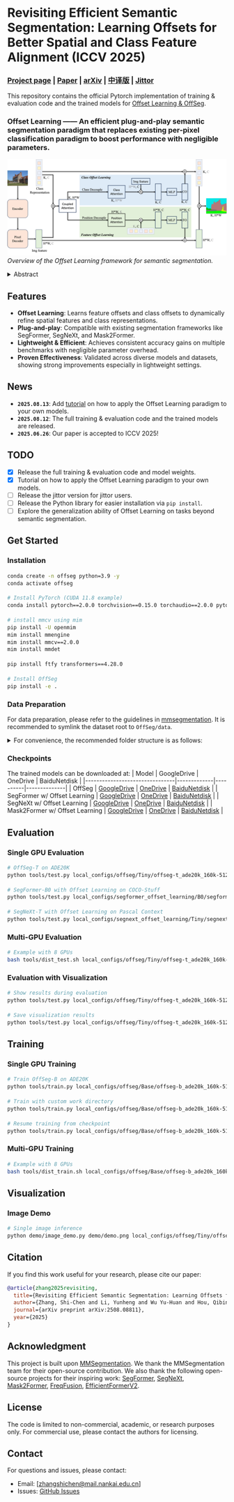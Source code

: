 # Revisiting Efficient Semantic Segmentation: Learning Offsets for Better Spatial and Class Feature Alignment (ICCV 2025)

### [Project page](https://github.com/HVision-NKU/OffSeg) | [Paper](https://mftp.mmcheng.net/Papers/25ICCV-OffsetLearning.pdf) | [arXiv](https://arxiv.org/abs/2508.08811) | [中译版]() | [Jittor]()

This repository contains the official Pytorch implementation of training & evaluation code and the trained models for [Offset Learning & OffSeg](https://arxiv.org/abs/2508.08811).

### Offset Learning —— An efficient plug-and-play semantic segmentation paradigm that replaces existing per-pixel classification paradigm to boost performance with negligible parameters.

![Framework Overview](resources/framework.png)
*Overview of the Offset Learning framework for semantic segmentation.*

<details>
<summary>Abstract</summary>
Offset Learning is a new semantic segmentation paradigm that efficiently learns feature offsets and class offsets to dynamically refine both spatial features and class representations, addressing the inherent misalignment problem in per-pixel classification. Based on this paradigm, we design OffSeg, an efficient segmentation network that delivers consistent accuracy improvements on multiple benchmarks. Notably, the Offset Learning paradigm is plug-and-play, allowing it to directly replace other segmentation paradigms in existing models to achieve performance gains with only negligible parameter overhead.
</details>

## Features
* **Offset Learning**: Learns feature offsets and class offsets to dynamically refine spatial features and class representations.
* **Plug-and-play**: Compatible with existing segmentation frameworks like SegFormer, SegNeXt, and Mask2Former.
* **Lightweight & Efficient**: Achieves consistent accuracy gains on multiple benchmarks with negligible parameter overhead.
* **Proven Effectiveness**: Validated across diverse models and datasets, showing strong improvements especially in lightweight settings.

## News
- **`2025.08.13`**: Add [tutorial](toturials/Toturial:Using_Offset_Learning_In_Your_Own_Model.md) on how to apply the Offset Learning paradigm to your own models.
- **`2025.08.12`**: The full training & evaluation code and the trained models are released.
- **`2025.06.26`**: Our paper is accepted to ICCV 2025!

## TODO
* [x] Release the full training & evaluation code and model weights. 
* [x] Tutorial on how to apply the Offset Learning paradigm to your own models.
* [ ] Release the jittor version for jittor users.
* [ ] Release the Python library for easier installation via `pip install`.
* [ ] Explore the generalization ability of Offset Learning on tasks beyond semantic segmentation.

## Get Started

### Installation

```bash
conda create -n offseg python=3.9 -y
conda activate offseg

# Install PyTorch (CUDA 11.8 example)
conda install pytorch==2.0.0 torchvision==0.15.0 torchaudio==2.0.0 pytorch-cuda=11.8 -c pytorch -c nvidia

# install mmcv using mim
pip install -U openmim
mim install mmengine
mim install mmcv==2.0.0
mim install mmdet

pip install ftfy transformers==4.28.0

# Install OffSeg
pip install -e .
```

### Data Preparation

For data preparation, please refer to the guidelines in [mmsegmentation](https://github.com/open-mmlab/mmsegmentation/blob/main/docs/en/user_guides/2_dataset_prepare.md#prepare-datasets).
It is recommended to symlink the dataset root to `OffSeg/data`.

<details>
<summary>For convenience, the recommended folder structure is as follows: </summary>

```
OffSeg
├── data
│   ├── ade
│   │   ├── ADEChallengeData2016
│   │   │   ├── annotations
│   │   │   │   ├── training
│   │   │   │   ├── validation
│   │   │   ├── images
│   │   │   │   ├── training
│   │   │   │   ├── validation
│   ├── cityscapes
│   │   ├── leftImg8bit
│   │   │   ├── train
│   │   │   ├── val
│   │   ├── gtFine
│   │   │   ├── train
│   │   │   ├── val
│   ├── coco_stuff164k
│   │   ├── images
│   │   │   ├── train2017
│   │   │   ├── val2017
│   │   ├── annotations
│   │   │   ├── train2017
│   │   │   ├── val2017
│   ├── VOCdevkit
│   │   ├── VOC2010
│   │   │   ├── JPEGImages
│   │   │   ├── SegmentationClassContext
│   │   │   ├── ImageSets
│   │   │   │   ├── SegmentationContext
│   │   │   │   │   ├── train.txt
│   │   │   │   │   ├── val.txt
│   │   │   ├── trainval_merged.json
```

</details>

### Checkpoints

The trained models can be downloaded at:
| Model                          | GoogleDrive | OneDrive | BaiduNetdisk |
|--------------------------------|-------------|----------|--------------|
| OffSeg                         | [GoogleDrive](https://drive.google.com/drive/folders/1RpQ1ouZJpiIPQU0nRpl9wGeOVoQ-_ZEy?usp=sharing) | [OneDrive](https://mailnankaieducn-my.sharepoint.com/:f:/g/personal/zhangshichen_mail_nankai_edu_cn/Er6Lo--3WIlCnj03f6xOzJkBhuJuNDpdBJoTsTJa0vbQgQ) | [BaiduNetdisk](https://pan.baidu.com/s/1iMyz_u46antonjauVuaXcg?pwd=2025) |
| SegFormer w/ Offset Learning   | [GoogleDrive](https://drive.google.com/drive/folders/1IADpcyR6Ld1_kLmKF2FV9y_hwZtNUPOB?usp=sharing) | [OneDrive](https://mailnankaieducn-my.sharepoint.com/:f:/g/personal/zhangshichen_mail_nankai_edu_cn/EnE8OIJwszFPrf0yJcugkQABLjthQQzwJagbJm6rbK6IZw) | [BaiduNetdisk](https://pan.baidu.com/s/1yqil_EQkXJHokza5jNuGPg?pwd=2025) |
| SegNeXt w/ Offset Learning     | [GoogleDrive](https://drive.google.com/drive/folders/1OHgoN3wpWmqEHdtqxyBCwCy5k7m_vZlJ?usp=sharing) | [OneDrive](https://mailnankaieducn-my.sharepoint.com/:f:/g/personal/zhangshichen_mail_nankai_edu_cn/Eif6LjQW145Lg-gAOnpwqWABnDIQvMRoeH6j5HiZd6MQzg) | [BaiduNetdisk](https://pan.baidu.com/s/1S8VadoubEPJj-vB2-lUIEg?pwd=2025) |
| Mask2Former w/ Offset Learning | [GoogleDrive](https://drive.google.com/drive/folders/13bsb0XTtw1nXfPpmA4FThZ3j1ZZN8_PL?usp=sharing) | [OneDrive](https://mailnankaieducn-my.sharepoint.com/:f:/g/personal/zhangshichen_mail_nankai_edu_cn/Esv293NPghdMmnB6G36RY0UBi2lb6AeXAxYR4W_xwoy4jA) | [BaiduNetdisk](https://pan.baidu.com/s/1M7i7ETrIEZ-nLnbt96yTUg?pwd=2025) |

## Evaluation

### Single GPU Evaluation

```bash
# OffSeg-T on ADE20K
python tools/test.py local_configs/offseg/Tiny/offseg-t_ade20k_160k-512x512.py /path/to/checkpoint.pth

# SegFormer-B0 with Offset Learning on COCO-Stuff
python tools/test.py local_configs/segformer_offset_learning/B0/segformer_mit-b0_offset_learning_8xb2-80k_stuff164k-512x512.py /path/to/checkpoint.pth

# SegNeXt-T with Offset Learning on Pascal Context
python tools/test.py local_configs/segnext_offset_learning/Tiny/segnext_mscan-t_offset_learning_80k_pascal-context-59_480x480.py /path/to/checkpoint.pth
```

### Multi-GPU Evaluation

```bash
# Example with 8 GPUs
bash tools/dist_test.sh local_configs/offseg/Tiny/offseg-t_ade20k_160k-512x512.py /path/to/checkpoint.pth 8
```

### Evaluation with Visualization

```bash
# Show results during evaluation
python tools/test.py local_configs/offseg/Tiny/offseg-t_ade20k_160k-512x512.py /path/to/checkpoint.pth --show

# Save visualization results
python tools/test.py local_configs/offseg/Tiny/offseg-t_ade20k_160k-512x512.py /path/to/checkpoint.pth --show-dir ./vis_results
```

## Training

### Single GPU Training

```bash
# Train OffSeg-B on ADE20K
python tools/train.py local_configs/offseg/Base/offseg-b_ade20k_160k-512x512.py

# Train with custom work directory
python tools/train.py local_configs/offseg/Base/offseg-b_ade20k_160k-512x512.py --work-dir ./work_dirs/offseg-b_ade20k_160k-512x512

# Resume training from checkpoint
python tools/train.py local_configs/offseg/Base/offseg-b_ade20k_160k-512x512.py --resume
```

### Multi-GPU Training

```bash
# Example with 8 GPUs
bash tools/dist_train.sh local_configs/offseg/Base/offseg-b_ade20k_160k-512x512.py 8
```

## Visualization

### Image Demo

```bash
# Single image inference
python demo/image_demo.py demo/demo.png local_configs/offseg/Tiny/offseg-t_ade20k_160k-512x512.py /path/to/checkpoint.pth --out-dir ./demo_results
```

## Citation

If you find this work useful for your research, please cite our paper:

```bibtex
@article{zhang2025revisiting,
  title={Revisiting Efficient Semantic Segmentation: Learning Offsets for Better Spatial and Class Feature Alignment},
  author={Zhang, Shi-Chen and Li, Yunheng and Wu Yu-Huan and Hou, Qibin and Cheng, Ming-Ming},
  journal={arXiv preprint arXiv:2508.08811},
  year={2025}
}
```

## Acknowledgment

This project is built upon [MMSegmentation](https://github.com/open-mmlab/mmsegmentation). We thank the MMSegmentation team for their open-source contribution.
We also thank the following open-source projects for their inspiring work: [SegFormer](https://github.com/NVlabs/SegFormer), [SegNeXt](https://github.com/visual-attention-network/segnext), [Mask2Former](https://github.com/facebookresearch/Mask2Former), [FreqFusion](https://github.com/Linwei-Chen/FreqFusion), [EfficientFormerV2](https://github.com/snap-research/EfficientFormer).


## License
The code is limited to non-commercial, academic, or research purposes only. For commercial use, please contact the authors for licensing.

## Contact

For questions and issues, please contact:
- Email: [zhangshichen@mail.nankai.edu.cn]
- Issues: [GitHub Issues](https://github.com/HVision-NKU/OffSeg/issues)
